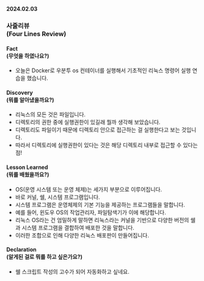 **2024.02.03**

### 사줄리뷰<br>(Four Lines Review)</br>

#### Fact<br>(무엇을 하였나요?)</br>
- 오늘은 Docker로 우분투 os 컨테이너를 실행해서 기초적인 리눅스 명령어 실행 연습을 했습니다.

#### Discovery<br>(뭐를 알아냈을까요?)</br>
- 리눅스의 모든 것은 파일입니다.
- 디렉토리의 권한 중에 실행권한이 있길래 뭘까 생각해 보았습니다.
- 디렉토리도 파일이기 때문에 디렉토리 안으로 접근하는 걸 실행한다고 보는 것입니다.
- 따라서 디렉토리에 실행권한이 있다는 것은 해당 디렉토리 내부로 접근할 수 있다는 점!

#### Lesson Learned<br>(뭐를 배웠을까요?)</br>
- OS(운영 시스템 또는 운영 체제)는 세가지 부분으로 이루어집니다.
- 바로 커널, 쉘, 시스템 프로그램입니다.
- 시스템 프로그램은 운영체제의 기본 기능을 제공하는 프로그램들을 말합니다.
- 예를 들어, 윈도우 OS의 작업관리자, 파일탐색기가 이에 해당합니다.
- 리눅스 OS라는 건 엄밀하게 말하면 리눅스라는 커널을 기반으로 다양한 버전의 쉘과 시스템 프로그램을 결합하여 배포한 것을 말합니다.
- 이러한 조합으로 인해 다양한 리눅스 배포판이 만들어집니다.

#### Declaration<br>(알게된 걸로 뭐를 하고 싶은가요?)</br>
- 쉘 스크립트 작성의 고수가 되어 자동화하고 싶네요.